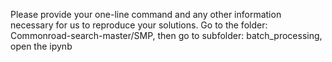 Please provide your one-line command and any other information necessary for us to reproduce your solutions.
Go to the folder: Commonroad-search-master/SMP, then go to subfolder: batch_processing, open the ipynb
